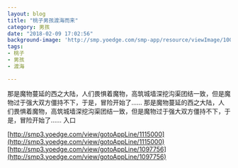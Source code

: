 ```yaml
---
layout: blog
title: "桃子男孩渡海而来"
category: 男孩
date: "2018-02-09 17:02:56"
background-image: 'http://smp.yoedge.com/smp-app/resource/viewImage/1001632appline.png'
tags:
- 桃子
- 男孩
- 渡海

---
```

那是魔物蔓延的西之大陆，人们畏惧着魔物，高筑城墙深挖沟渠团结一致，但是魔物过于强大双方僵持不下，于是，冒险开始了……
那是魔物蔓延的西之大陆，人们畏惧着魔物，高筑城墙深挖沟渠团结一致，但是魔物过于强大双方僵持不下，于是，冒险开始了……
入口

[http://smp3.yoedge.com/view/gotoAppLine/1115000](http://smp3.yoedge.com/view/gotoAppLine/1115000)
[http://smp3.yoedge.com/view/gotoAppLine/1097756](http://smp3.yoedge.com/view/gotoAppLine/1097756)

        
